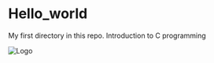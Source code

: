 
# Hello_world

My first directory in this repo. 
Introduction to C programming


![Logo](https://i.ytimg.com/vi/B1CUhnjJ5N4/maxresdefault.jpg)

